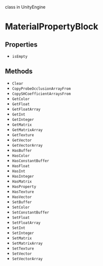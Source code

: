 class in UnityEngine
# MaterialPropertyBlock

## Properties
- `isEmpty`
## Methods
- `Clear`
- `CopyProbeOcclusionArrayFrom`
- `CopySHCoefficientArraysFrom`
- `GetColor`
- `GetFloat`
- `GetFloatArray`
- `GetInt`
- `GetInteger`
- `GetMatrix`
- `GetMatrixArray`
- `GetTexture`
- `GetVector`
- `GetVectorArray`
- `HasBuffer`
- `HasColor`
- `HasConstantBuffer`
- `HasFloat`
- `HasInt`
- `HasInteger`
- `HasMatrix`
- `HasProperty`
- `HasTexture`
- `HasVector`
- `SetBuffer`
- `SetColor`
- `SetConstantBuffer`
- `SetFloat`
- `SetFloatArray`
- `SetInt`
- `SetInteger`
- `SetMatrix`
- `SetMatrixArray`
- `SetTexture`
- `SetVector`
- `SetVectorArray`
